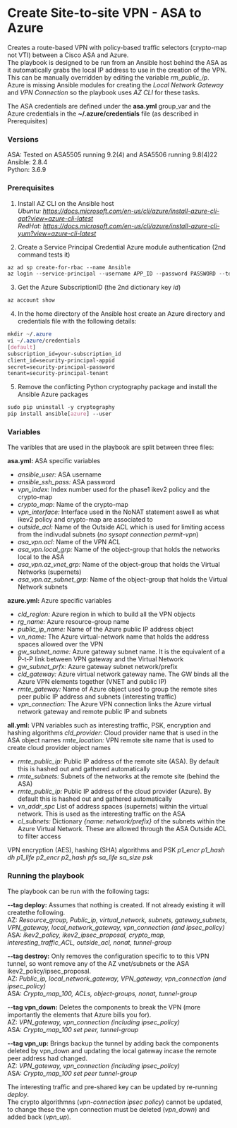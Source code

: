 # Create Site-to-site VPN - ASA to Azure

Creates a route-based VPN with policy-based traffic selectors (crypto-map not VTI) between a Cisco ASA and Azure.\
The playbook is designed to be run from an Ansible host behind the ASA as it automatically grabs the local IP address to use in the creation of the VPN. This can be manually overridden by editing the variable *rm_public_ip*.\
Azure is missing Ansible modules for creating the *Local Network Gateway* and *VPN Connection* so the playbook uses *AZ CLI* for these tasks.

The ASA credentials are defined under the **asa.yml** group_var and the Azure credentials in the **~/.azure/credentials** file (as described in Prerequisites)

### Versions
ASA: Tested on ASA5505 running 9.2(4) and ASA5506 running 9.8(4)22\
Ansible: 2.8.4\
Python: 3.6.9

### Prerequisites
1. Install AZ CLI on the Ansible host\
*Ubuntu: https://docs.microsoft.com/en-us/cli/azure/install-azure-cli-apt?view=azure-cli-latest* \
*RedHat: https://docs.microsoft.com/en-us/cli/azure/install-azure-cli-yum?view=azure-cli-latest*

2. Create a Service Principal Credential Azure module authentication (2nd command tests it)
```css
az ad sp create-for-rbac --name Ansible
az login --service-principal --username APP_ID --password PASSWORD --tenant TENANT_ID
```

3. Get the Azure SubscriptionID (the 2nd dictionary key *id*)
```css
az account show
```

4. In the home directory of the Ansible host create an Azure directory and credentials file with the following details:
```css
mkdir ~/.azure
vi ~/.azure/credentials
[default]
subscription_id=your-subscription_id
client_id=security-principal-appid
secret=security-principal-password
tenant=security-principal-tenant
```

5. Remove the conflicting Python cryptography package and install the Ansible Azure packages
```css
sudo pip uninstall -y cryptography
pip install ansible[azure] --user
```

### Variables
The varibles that are used in the playbook are split between three files:

**asa.yml:** ASA specific variables
- *ansible_user:* ASA username
- *ansible_ssh_pass:* ASA password
- *vpn_index:* Index number used for the phase1 ikev2 policy and the crypto-map
- *crypto_map:* Name of the crypto-map
- *vpn_interface:* Interface used in the NoNAT statement aswell as what ikev2 policy and crypto-map are associated to
- *outside_acl:* Name of the Outside ACL which is used for limiting access from the indivudal subnets (*no sysopt connection permit-vpn*)
- *asa_vpn.acl:* Name of the VPN ACL
- *asa_vpn.local_grp:* Name of the object-group that holds the networks local to the ASA
- *asa_vpn.az_vnet_grp:* Name of the object-group that holds the Virtual Networks (supernets)
- *asa_vpn.az_subnet_grp:* Name of the object-group that holds the Virtual Network subnets

**azure.yml:** Azure specific variables
- *cld_region:*  Azure region in which to build all the VPN objects
- *rg_name:* Azure resource-group name
- *public_ip_name:* Name of the Azure public IP address object
- *vn_name:* The Azure virtual-network name that holds the address spaces allowed over the VPN
- *gw_subnet_name:* Azure gateway subnet name. It is the equivalent of a P-t-P link between VPN gateway and the Virtual Network
- *gw_subnet_prfx:* Azure gateway subnet network/prefix
- *cld_gateway:* Azure virtual network gateway name. The GW binds all the Azure VPN elements together (VNET and public IP)
- *rmte_gateway:* Name of Azure object used to group the remote sites peer public IP address and subnets (interesting traffic)
- *vpn_connection:* The Azure VPN connection links the Azure virtual network gateway and remote public IP and subnets

**all.yml:** VPN variables such as interesting traffic, PSK, encryption and hashing algorithms
*cld_provider:* Cloud provider name that is used in the ASA object names
*rmte_location:* VPN remote site name that is used to create cloud provider object names
- *rmte_public_ip:* Public IP address of the remote site (ASA). By default this is hashed out and gathered automatically
- *rmte_subnets:* Subnets of the networks at the remote site (behind the ASA)
- *rmte_public_ip:* Public IP address of the cloud provider (Azure). By default this is hashed out and gathered automatically
- *vn_addr_spc* List of address spaces (supernets) within the virtual network. This is used as the interesting traffic on the ASA
- *cl_subnets:* Dictionary *{name: network/prefix}* of the subnets within the Azure Virtual Network. These are allowed through the ASA Outside ACL to filter access

VPN encryption (AES), hashing (SHA) algorithms and PSK
*p1_encr*
*p1_hash*
*dh*
*p1_life*
*p2_encr*
*p2_hash*
*pfs*
*sa_life*
*sa_size*
*psk*

### Running the playbook ###
The playbook can be run with the following tags:

**--tag deploy:** Assumes that nothing is created. If not already existing it will createthe following.\
AZ: *Resource_group, Public_ip, virtual_network, subnets, gateway_subnets, VPN_gateway, local_network_gateway, vpn_connection (and ipsec_policy)*\
ASA: *ikev2_policy, ikev2_ipsec_proposal, crypto_map, interesting_traffic_ACL, outside_acl, nonat, tunnel-group*

**--tag destroy:** Only removes the configuration specific to to this VPN tunnel, so wont remove any of the AZ vnet/subnets or the ASA ikev2_policy/ipsec_proposal.\
AZ: *Public_ip, local_network_gateway, VPN_gateway, vpn_connection (and ipsec_policy)*\
ASA: *Crypto_map_100, ACLs, object-groups, nonat, tunnel-group*

**--tag vpn_down:**	Deletes the components to break the VPN (more importantly the elements that Azure bills you for).\
AZ: *VPN_gateway, vpn_connection (including ipsec_policy)*\
ASA: *Crypto_map_100 set peer, tunnel-group*

**--tag vpn_up:** Brings backup the tunnel by adding back the components deleted by vpn_down and updating the local gateway incase the remote peer address had changed.\
AZ: *VPN_gateway, vpn_connection (including ipsec_policy)*\
ASA: *Crypto_map_100 set peer tunnel-group*

The interesting traffic and pre-shared key can be updated by re-running *deploy*.\
The crypto algorithmns (*vpn-connection ipsec policy*) cannot be updated, to change these the vpn connection must be deleted (*vpn_down*) and added back (*vpn_up*).
